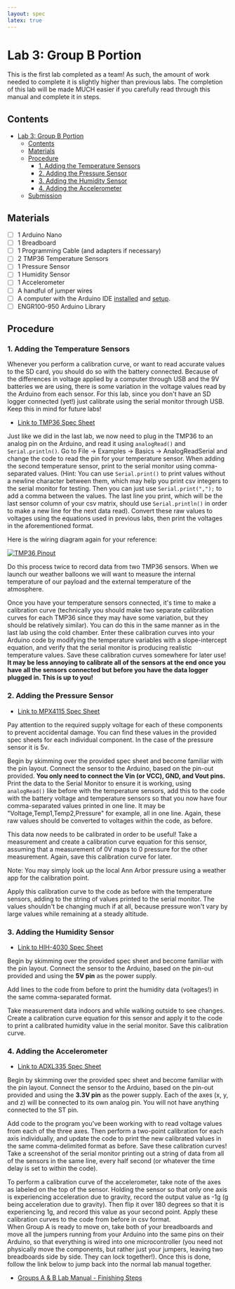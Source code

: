 ```yaml
---
layout: spec
latex: true
---
```


# Lab 3: Group B Portion

<div class="primer-spec-callout danger" markdown="1">
This is the first lab completed as a team! As such, the amount of work needed to complete it is slightly higher than previous labs. The completion of this lab will be made MUCH easier if you carefully read through this manual and complete it in steps.
</div>

## Contents 

- [Lab 3: Group B Portion](#lab-3-group-b-portion)
  - [Contents](#contents)
  - [Materials](#materials)
  - [Procedure](#procedure)
    - [1. Adding the Temperature Sensors](#1-adding-the-temperature-sensors)
    - [2. Adding the Pressure Sensor](#2-adding-the-pressure-sensor)
    - [3. Adding the Humidity Sensor](#3-adding-the-humidity-sensor)
    - [4. Adding the Accelerometer](#4-adding-the-accelerometer)
  - [Submission](#submission)

## Materials

- [ ] 1 Arduino Nano
- [ ] 1 Breadboard
- [ ] 1 Programming Cable (and adapters if necessary)
- [ ] 2 TMP36 Temperature Sensors
- [ ] 1 Pressure Sensor
- [ ] 1 Humidity Sensor
- [ ] 1 Accelerometer
- [ ] A handful of jumper wires
- [ ] A computer with the Arduino IDE [installed](/tutorials#arduino-ide-install) and [setup](/tutorials#arduino-library).
- [ ] ENGR100-950 Arduino Library

## Procedure

### 1. Adding the Temperature Sensors

<div class="primer-spec-callout danger" markdown="1">
Whenever you perform a calibration curve, or want to read accurate values to the SD card, you should do so with the battery connected. Because of the differences in voltage applied by a computer through USB and the 9V batteries we are using, there is some variation in the voltage values read by the Arduino from each sensor. For this lab, since you don't have an SD logger connected (yet!) just calibrate using the serial monitor through USB. Keep this in mind for future labs!
</div>

- [Link to TMP36 Spec Sheet](https://drive.google.com/file/d/10Lu2-s9MYqh0s0O6Nkxy8E_LDwDpnZ7T/view?usp=sharing)

Just like we did in the last lab, we now need to plug in the TMP36 to an analog pin on the Arduino, and read it using `analogRead()` and `Serial.println()`. Go to File → Examples → Basics → AnalogReadSerial and change the code to read the pin for your temperature sensor. When adding the second temperature sensor, print to the serial monitor using comma-separated values. (Hint: You can use `Serial.print()` to print values without a newline character between them, which may help you print csv integers to the serial monitor for testing. Then you can just use `Serial.print(",");` to add a comma between the values. The last line you print, which will be the last sensor column of your csv matrix, should use `Serial.println()` in order to make a new line for the next data read). Convert these raw values to voltages using the equations used in previous labs, then print the voltages in the aforementioned format.

Here is the wiring diagram again for your reference:

[![TMP36 Pinout](https://cdn-learn.adafruit.com/assets/assets/000/000/471/large1024/temperature_tmp36pinout.gif?1447975787)](https://learn.adafruit.com/tmp36-temperature-sensor/overview)

<div class="primer-spec-callout warning" markdown="1">
Do this process twice to record data from two TMP36 sensors. When we launch our weather balloons we will want to measure the internal temperature of our payload and the external temperature of the atmosphere.
</div>

Once you have your temperature sensors connected, it's time to make a calibration curve (technically you should make two separate calibration curves for each TMP36 since they may have some variation, but they should be relatively similar). You can do this in the same manner as in the last lab using the cold chamber. Enter these calibration curves into your Arduino code by modifying the temperature variables with a slope-intercept equation, and verify that the serial monitor is producing realistic temperature values. Save these calibration curves somewhere for later use! **It may be less annoying to calibrate all of the sensors at the end once you have all the sensors connected but before you have the data logger plugged in. This is up to you!**

### 2. Adding the Pressure Sensor

- [Link to MPX4115 Spec Sheet](https://drive.google.com/file/d/1HvO6ww0i4jqZtf4NJvgjcQmIwZw6AqbE/view?usp=sharing)

<div class="primer-spec-callout info" markdown="1">
Pay attention to the required supply voltage for each of these components to prevent accidental damage. You can find these values in the provided spec sheets for each individual component. In the case of the pressure sensor it is 5v.
</div>

Begin by skimming over the provided spec sheet and become familiar with the pin layout. Connect the sensor to the Arduino, based on the pin-out provided. **You only need to connect the Vin (or VCC), GND, and Vout pins.** Print the data to the Serial Monitor to ensure it is working, using `analogRead()` like before with the temperature sensors, add this to the code with the battery voltage and temperature sensors so that you now have four comma-separated values printed in one line. It may be "Voltage,Temp1,Temp2,Pressure" for example, all in one line. Again, these raw values should be converted to voltages within the code, as before.

This data now needs to be calibrated in order to be useful! Take a measurement and create a calibration curve equation for this sensor, assuming that a measurement of 0V maps to 0 pressure for the other measurement. Again, save this calibration curve for later.

<div class="primer-spec-callout info" markdown="1">
Note: You may simply look up the local Ann Arbor pressure using a weather app for the calibration point.
</div>

Apply this calibration curve to the code as before with the temperature sensors, adding to the string of values printed to the serial monitor. The values shouldn't be changing much if at all, because pressure won't vary by large values while remaining at a steady altitude.

### 3. Adding the Humidity Sensor

- [Link to HIH-4030 Spec Sheet](https://drive.google.com/file/d/1AbuDJoNI-4D2zUW1M4IfG_zt5Is2a3Eh/view?usp=sharing)

Begin by skimming over the provided spec sheet and become familiar with the pin layout. Connect the sensor to the Arduino, based on the pin-out provided and using the **5V pin** as the power supply.

Add lines to the code from before to print the humidity data (voltages!) in the same comma-separated format.

Take measurement data indoors and while walking outside to see changes. Create a calibration curve equation for this sensor and apply it to the code to print a calibrated humidity value in the serial monitor. Save this calibration curve.

### 4. Adding the Accelerometer

- [Link to ADXL335 Spec Sheet](https://drive.google.com/file/d/1nYnJopSdXv7brn2TT8iLgIH01D7TD_NQ/view?usp=sharing)

Begin by skimming over the provided spec sheet and become familiar with the pin layout. Connect the sensor to the Arduino, based on the pin-out provided and using the **3.3V pin** as the power supply. Each of the axes (x, y, and z) will be connected to its own analog pin. You will not have anything connected to the ST pin.

Add code to the program you've been working with to read voltage values from each of the three axes. Then perform a two-point calibration for each axis individually, and update the code to print the new calibrated values in the same comma-delimited format as before. Save these calibration curves! Take a screenshot of the serial monitor printing out a string of data from all of the sensors in the same line, every half second (or whatever the time delay is set to within the code).

<div class="primer-spec-callout info" markdown="1">
To perform a calibration curve of the accelerometer, take note of the axes as labeled on the top of the sensor. Holding the sensor so that only one axis is experiencing acceleration due to gravity, record the output value as -1g (g being acceleration due to gravity). Then flip it over 180 degrees so that it is experiencing 1g, and record this value as your second point. Apply these calibration curves to the code from before in csv format.
</div>

<div class="primer-spec-callout warning" markdown="1">
When Group A is ready to move on, take both of your breadboards and move all the jumpers running from your Arduino into the same pins on their Arduino, so that everything is wired into one microcontroller (you need not physically move the components, but rather just your jumpers, leaving two breadboards side by side. They can lock together!). Once this is done, follow the link below to jump back into the normal lab manual together.
</div>

- [Groups A & B Lab Manual - Finishing Steps](/labs/lab-3#7-adding-the-microsd-card-adapter-module)
